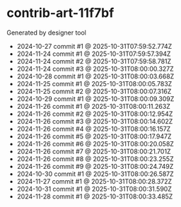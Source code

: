 # contrib-art-11f7bf
Generated by designer tool
- 2024-10-27 commit #1 @ 2025-10-31T07:59:52.774Z
- 2024-11-24 commit #1 @ 2025-10-31T07:59:57.394Z
- 2024-11-24 commit #2 @ 2025-10-31T07:59:58.781Z
- 2024-11-24 commit #3 @ 2025-10-31T08:00:00.327Z
- 2024-10-28 commit #1 @ 2025-10-31T08:00:03.668Z
- 2024-11-25 commit #1 @ 2025-10-31T08:00:05.783Z
- 2024-11-25 commit #2 @ 2025-10-31T08:00:07.316Z
- 2024-10-29 commit #1 @ 2025-10-31T08:00:09.309Z
- 2024-11-26 commit #1 @ 2025-10-31T08:00:11.263Z
- 2024-11-26 commit #2 @ 2025-10-31T08:00:12.954Z
- 2024-11-26 commit #3 @ 2025-10-31T08:00:14.602Z
- 2024-11-26 commit #4 @ 2025-10-31T08:00:16.157Z
- 2024-11-26 commit #5 @ 2025-10-31T08:00:17.947Z
- 2024-11-26 commit #6 @ 2025-10-31T08:00:20.058Z
- 2024-11-26 commit #7 @ 2025-10-31T08:00:21.701Z
- 2024-11-26 commit #8 @ 2025-10-31T08:00:23.255Z
- 2024-11-26 commit #9 @ 2025-10-31T08:00:24.749Z
- 2024-10-30 commit #1 @ 2025-10-31T08:00:26.587Z
- 2024-11-27 commit #1 @ 2025-10-31T08:00:28.372Z
- 2024-10-31 commit #1 @ 2025-10-31T08:00:31.590Z
- 2024-11-28 commit #1 @ 2025-10-31T08:00:33.485Z
